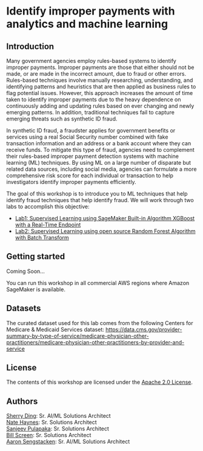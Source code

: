 # Identify improper payments with analytics and machine learning

## Introduction

Many government agencies employ rules-based systems to identify improper payments. Improper payments are those that either should not be made, or are made in the incorrect amount, due to fraud or other errors. Rules-based techniques involve manually researching, understanding, and identifying patterns and heuristics that are then applied as business rules to flag potential issues. However, this approach increases the amount of time taken to identify improper payments due to the heavy dependence on continuously adding and updating rules based on ever changing and newly emerging patterns. In addition, traditional techniques fail to capture emerging threats such as synthetic ID fraud.

In synthetic ID fraud, a fraudster applies for government benefits or services using a real Social Security number combined with fake transaction information and an address or a bank account where they can receive funds. To mitigate this type of fraud, agencies need to complement their rules-based improper payment detection systems with machine learning (ML) techniques. By using ML on a large number of disparate but related data sources, including social media, agencies can formulate a more comprehensive risk score for each individual or transaction to help investigators identify improper payments efficiently.

The goal of this workshop is to introduce you to ML techniques that help identify fraud techniques that help identify fraud. We will work through two labs to accomplish this objective:

- [Lab1: Supervised Learning using SageMaker Built-in Algorithm XGBoost with a Real-Time Endpoint](./classification-lab1.ipynb)
- [Lab2: Supervised Learning using open source Random Forest Algorithm with Batch Transform](./classification-lab2.ipynb)

## Getting started

Coming Soon...  

You can run this workshop in all commercial AWS regions where Amazon SageMaker is available.

## Datasets

The curated dataset used for this lab comes from the following Centers for Medicare & Medicaid Services dataset: https://data.cms.gov/provider-summary-by-type-of-service/medicare-physician-other-practitioners/medicare-physician-other-practitioners-by-provider-and-service
    
## License

The contents of this workshop are licensed under the [Apache 2.0 License](./LICENSE).

## Authors
[Sherry Ding](https://www.linkedin.com/): Sr. AI/ML Solutions Architect
<br />
[Nate Haynes](https://www.linkedin.com/): Sr. Solutions Architect
<br />
[Sanjeev Pulapaka](https://www.linkedin.com/): Sr. Solutions Architect
<br />
[Bill Screen](https://www.linkedin.com/): Sr. Solutions Architect
<br />
[Aaron Sengstacken](https://www.linkedin.com/): Sr. AI/ML Solutions Architect
